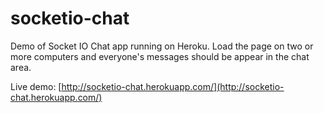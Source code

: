 socketio-chat
=============

Demo of Socket IO Chat app running on Heroku.  Load the page on two or more computers and everyone's messages should
be appear in the chat area.

Live demo: [http://socketio-chat.herokuapp.com/](http://socketio-chat.herokuapp.com/)
